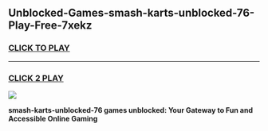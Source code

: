 
## Unblocked-Games-smash-karts-unblocked-76-Play-Free-7xekz
<h3>
<a href="https://premium76.site?title=smash-karts-unblocked-76&ref=10A">CLICK TO PLAY</a></h3>
<hr>

<h3>
<a href="https://premium76.site?title=smash-karts-unblocked-76&ref=10A">CLICK 2 PLAY</a>
  
</h3>

<a href="https://premium76.site?title=smash-karts-unblocked-76&ref=10A"><img src="https://clearcache.store/games.png"></a>


**smash-karts-unblocked-76 games unblocked: Your Gateway to Fun and Accessible Online Gaming**
